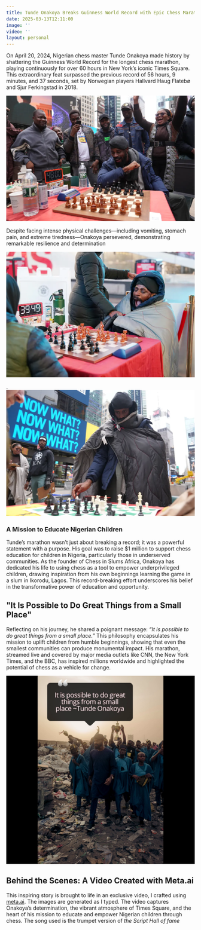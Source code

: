 ```yaml
---
title: Tunde Onakoya Breaks Guinness World Record with Epic Chess Marathon for Children's Education
date: 2025-03-13T12:11:00
image: ''
video: ''
layout: personal
---
```

On April 20, 2024, Nigerian chess master Tunde Onakoya made history by shattering the Guinness World Record for the longest chess marathon, playing continuously for over 60 hours in New York’s iconic Times Square. This extraordinary feat surpassed the previous record of 56 hours, 9 minutes, and 37 seconds, set by Norwegian players Hallvard Haug Flatebø and Sjur Ferkingstad in 2018. 

![Tunde Onakoya seated with onlookers cheering at times square. Image credit: NY Post](/assets/images/nigerian-chess-master-tunde-onakoya-victory.webp "Tunde Onakoya seated with onlookers cheering at times square. Image credit: NY Post")

Despite facing intense physical challenges—including vomiting, stomach pain, and extreme tiredness—Onakoya persevered, demonstrating remarkable resilience and determination

![Tunde Onakoya seated whilst wrapped in a blanket at times square. Image credit: NY Post](/assets/images/tunde-blanket-times-square.webp "Tunde Onakoya seated whilst wrapped in a blanket at times square. Image credit: NY Post")

.![Tunde Onakoya standing whilst wrapped in a blanket at times square. Image credit: NY Post](/assets/images/master-tunde-onakoya-standing-blanket.webp "Tunde Onakoya standing whilst wrapped in a blanket at times square. Image credit: NY Post")

### A Mission to Educate Nigerian Children

Tunde’s marathon wasn’t just about breaking a record; it was a powerful statement with a purpose. His goal was to raise $1 million to support chess education for children in Nigeria, particularly those in underserved communities. As the founder of Chess in Slums Africa, Onakoya has dedicated his life to using chess as a tool to empower underprivileged children, drawing inspiration from his own beginnings learning the game in a slum in Ikorodu, Lagos. This record-breaking effort underscores his belief in the transformative power of education and opportunity.

## "It Is Possible to Do Great Things from a Small Place"

Reflecting on his journey, he shared a poignant message: _“It is possible to do great things from a small place.”_ This philosophy encapsulates his mission to uplift children from humble beginnings, showing that even the smallest communities can produce monumental impact. His marathon, streamed live and covered by major media outlets like CNN, the New York Times, and the BBC, has inspired millions worldwide and highlighted the potential of chess as a vehicle for change.

![It is possible to do great things from a small place- Tunde in Nigeria with some children from the slum](/assets/images/tunde_it_is_possible_thumbnail.png "It is possible to do great things from a small place- Tunde in Nigeria with some children from the slum")

## Behind the Scenes: A Video Created with Meta.ai

This inspiring story is brought to life in an exclusive video, I crafted using  [meta.ai](http://meta.ai). The images are generated as I typed. The video captures Onakoya’s determination, the vibrant atmosphere of Times Square, and the heart of his mission to educate and empower Nigerian children through chess. The song used is the trumpet version of _the Script Hall of fame_
